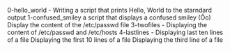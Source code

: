 0-hello_world - Writing a script that prints Hello, World to the starndard output
1-confused_smiley a script that displays a confused smiley (Ôo)
Display the content of the /etc/passwd file
3-twofiles - Displaying the content of /etc/passwd and /etc/hosts
4-lastlines - Displaying last ten lines of a file
Displaying the first 10 lines of a file
Displaying the third line of a file
